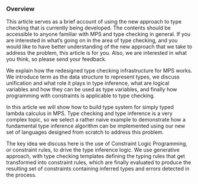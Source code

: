 ### Overview

This article serves as a brief account of using the new approach to type checking that is currently being developed. The contents should be accessible to anyone familiar with MPS and type checking in general. If you are interested in what’s going on in the area of type checking, and you would like to have better understanding of the new approach that we take to address the problem, this article is for you. Also, we are interested in what you think, so please send your feedback. 

We explain how the redesigned type checking infrastructure for MPS works. We introduce term as the data structure to represent types, we discuss unification and what role it plays in type inference, what are logical variables and how they can be used as type variables, and finally how programming with constraints is applicable to type checking. 

In this article we will show how to build type system for simply typed lambda calculus in MPS. Type checking and type inference is a very complex topic, so we select a rather naive example to demonstrate how a fundamental type inference algorithm can be implemented using our new set of languages designed from scratch to address this problem.

The key idea we discuss here is the use of Constraint Logic Programming, or constraint rules, to drive the type inference logic. We use generative approach, with type checking templates defining the typing rules that get transformed into constraint rules, which are finally evaluated to produce the resulting set of constraints containing inferred types and errors detected in the process. 

